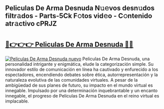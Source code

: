 ## Peliculas De Arma Desnuda N𝚞𝚎vos desn𝚞dos filtr𝚊dos - Parts-5Ck F𝚘tos vid𝚎o - C𝚘ntenido atr𝚊ctivo cPRJZ

# <h2><a href="http://mb7ztqt.tromn.icu/?c=Peliculas+De+Arma+Desnuda">🔗👉👉👉 Peliculas De Arma Desnuda 🔗🔗</a></h2>

[![Peliculas De Arma Desnuda nuevo](https://i.imgur.com/pEAQMta.gif)](http://mb7ztqt.tromn.icu/?c=Peliculas+De+Arma+Desnuda)
Peliculas De Arma Desnuda, una personalidad intrigante y enigmática, elude la categorización simple. Su innovador estilo de comunicación en línea ha cautivado y enfurecido a los espectadores, encendiendo debates sobre ética, autorrepresentación y la naturaleza evolutiva de las comunidades virtuales. A pesar de la ambigüedad de sus planes de futuro, su impacto en el mundo virtual es innegable. Impulsado por una determinación inquebrantable y un encanto innegable, el progreso de Peliculas De Arma Desnuda en el reino virtual es implacable.
